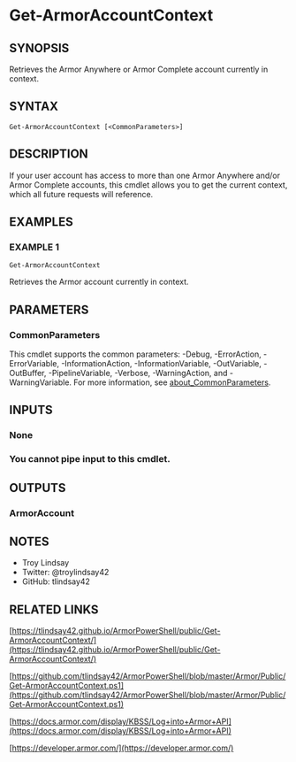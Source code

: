 # Get-ArmorAccountContext

## SYNOPSIS
Retrieves the Armor Anywhere or Armor Complete account currently in context.

## SYNTAX

```
Get-ArmorAccountContext [<CommonParameters>]
```

## DESCRIPTION
If your user account has access to more than one Armor Anywhere and/or Armor
Complete accounts, this cmdlet allows you to get the current context, which all
future requests will reference.

## EXAMPLES

### EXAMPLE 1
```
Get-ArmorAccountContext
```

Retrieves the Armor account currently in context.

## PARAMETERS

### CommonParameters
This cmdlet supports the common parameters: -Debug, -ErrorAction, -ErrorVariable, -InformationAction, -InformationVariable, -OutVariable, -OutBuffer, -PipelineVariable, -Verbose, -WarningAction, and -WarningVariable. For more information, see [about_CommonParameters](http://go.microsoft.com/fwlink/?LinkID=113216).

## INPUTS

### None
###     You cannot pipe input to this cmdlet.
## OUTPUTS

### ArmorAccount
## NOTES
- Troy Lindsay
- Twitter: @troylindsay42
- GitHub: tlindsay42

## RELATED LINKS

[https://tlindsay42.github.io/ArmorPowerShell/public/Get-ArmorAccountContext/](https://tlindsay42.github.io/ArmorPowerShell/public/Get-ArmorAccountContext/)

[https://github.com/tlindsay42/ArmorPowerShell/blob/master/Armor/Public/Get-ArmorAccountContext.ps1](https://github.com/tlindsay42/ArmorPowerShell/blob/master/Armor/Public/Get-ArmorAccountContext.ps1)

[https://docs.armor.com/display/KBSS/Log+into+Armor+API](https://docs.armor.com/display/KBSS/Log+into+Armor+API)

[https://developer.armor.com/](https://developer.armor.com/)

